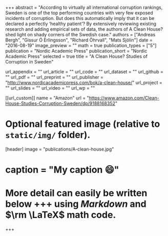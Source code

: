 +++
abstract = "According to virtually all international corruption rankings, Sweden is one of the top performing countries with very few exposed incidents of corruption. But does this automatically imply that it can be declared a perfectly ‘healthy patient’? By extensively reviewing existing research and adding empirical sets of data, the authors of A Clean House? shed light on shady corners of the Swedish case."
authors = ["Andreas Bergh", "Gissur Ó Erlingsson", "Richard Öhrvall", "Mats Sjölin"]
date = "2016-08-19"
image_preview = ""
math = true
publication_types = ["5"]
publication = "Nordic Academic Press"
publication_short = "Nordic Academic Press"
selected = true
title = "A Clean House? Studies of Corruption in Sweden"

url_appendix = ""
url_article = ""
url_code = ""
url_dataset = ""
url_github = ""
url_pdf = ""
url_preprint = ""
url_publisher = "http://www.nordicacademicpress.com/bok/a-clean-house/"
url_project = ""
url_slides = ""
url_video = ""
url_wp = ""

[[url_custom]]
name = "Amazon"
url = "https://www.amazon.com/Clean-House-Studies-Corruption-Sweden/dp/9188168352"

# Optional featured image (relative to `static/img/` folder).
[header]
image = "publications/A-clean-house.jpg"
# caption = "My caption :smile:"


# More detail can easily be written below +++ using *Markdown* and $\rm \LaTeX$ math code.
+++


